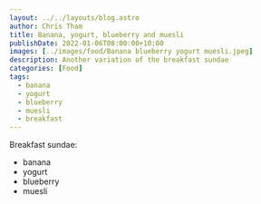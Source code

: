 ```yaml
---
layout: ../../layouts/blog.astro
author: Chris Tham
title: Banana, yogurt, blueberry and muesli
publishDate: 2022-01-06T08:00:00+10:00
images: [../images/food/Banana blueberry yogurt muesli.jpeg]
description: Another variation of the breakfast sundae
categories: [Food]
tags:
  - banana
  - yogurt
  - blueberry
  - muesli
  - breakfast
---
```


Breakfast sundae:

- banana
- yogurt
- blueberry
- muesli
